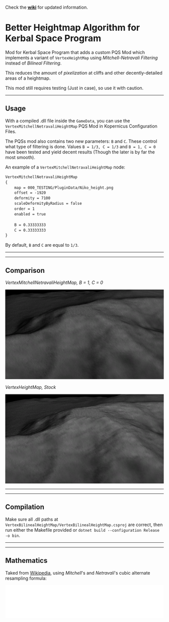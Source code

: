 Check the [**wiki**](https://github.com/pkmniako/Kopernicus_VertexMitchellNetravaliHeightMap/wiki) for updated information.

# Better Heightmap Algorithm for Kerbal Space Program

Mod for Kerbal Space Program that adds a custom PQS Mod which implements a variant of ``VertexHeightMap`` using _Mitchell-Netravali Filtering_ instead of _Bilineal Filtering_.

This reduces the amount of _pixelization_ at cliffs and other decently-detailed areas of a heightmap.

This mod still requires testing (Just in case), so use it with caution.

---

## Usage

With a compiled .dll file inside the ``GameData``, you can use the ``VertexMitchellNetravaliHeightMap`` PQS Mod in Kopernicus Configuration Files.

The PQSs mod also contains two new parameters: ``B`` and ``C``. These control what type of filtering is done. Values ``B = 1/3, C = 1/3`` and ``B = 1, C = 0`` have been tested and yield decent results (Though the later is by far the most smooth).

An example of a ``VertexMitchellNetravaliHeightMap`` node:

```default
VertexMitchellNetravaliHeightMap
{
	map = 000_TESTING/PluginData/Niko_height.png
	offset = -1920
	deformity = 7100
	scaleDeformityByRadius = false
	order = 1
	enabled = true

	B = 0.33333333
	C = 0.33333333
}
```

By default, ``B`` and ``C`` are equal to ``1/3``.

---
---

## Comparison

_VertexMitchellNetravaliHeightMap, B = 1, C = 0_

![](README_IMGs/comparison_B1_C0.png)

_VertexHeightMap, Stock_

![](README_IMGs/comparison_VertexHeightMap.png)

---
---

## Compilation

Make sure all .dll paths at ``VertexBilinealHeightMap/VertexBilinealHeightMap.csproj`` are correct, then run either the Makefile provided or ``dotnet build --configuration Release -o bin``.

---
---


## Mathematics

Taked from [Wikipedia](https://en.wikipedia.org/wiki/Mitchell%E2%80%93Netravali_filters), using _Mitchell_'s and _Netravali_'s cubic alternate resampling formula:

![Formula from Wikipedia](README_IMGs/formula1.png)
